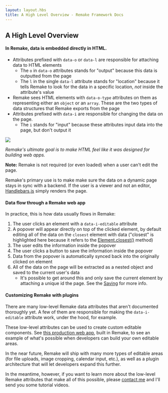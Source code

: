 ```yaml
---
layout: layout.hbs
title: A High Level Overview - Remake Framework Docs
---
```


## A High Level Overview

#### In Remake, data is embedded directly in HTML. 

- Attributes prefixed with `data-o` or `data-l` are responsible for attaching data to HTML elements
  - The `o` in `data-o` attributes stands for "output" because this data is outputted from the page
  - The `l` in the single `data-l` attribute stands for "location" because it tells Remake to look for the data in a specific location, *not* inside the attribute's value
- Remake sees HTML elements with `data-o-type` attributes on them as representing either an `object` or an `array`. These are the two types of data structures that Remake exports from the page
- Attributes prefixed with `data-i` are responsible for changing the data on the page. 
  - The `i` stands for "input" because these attributes input data into the page, but don't output it

<img class="image--small" src="/static/data-mockup.png">

*Remake's ultimate goal is to make HTML feel like it was designed for building web apps.*

**Note:** Remake is not required (or even loaded) when a user can't edit the page. 

Remake's primary use is to make make sure the data on a dynamic page stays in sync with a backend. If the user is a viewer and not an editor, [Handlebars.js](https://handlebarsjs.com/) simply renders the page.

#### Data flow through a Remake web app

In practice, this is how data usually flows in Remake:

1. The user clicks an element with a `data-i-editable` attribute
2. A popover will appear directly on top of the clicked element, by default editing all of the data on the `closest` element with data ("closest" is highlighted here because it refers to the [Element.closest()](https://developer.mozilla.org/en-US/docs/Web/API/Element/closest) method)
3. The user edits the information inside the popover
4. The user clicks a button to save the information inside the popover
5. Data from the popover is automatically synced back into the originally clicked on element
6. All of the data on the page will be extracted as a nested object and saved to the current user's data
    - It's possible to get around this and only save the current element by attaching a unique id the page. See the [Saving](/saving/) for more info.

#### Customizing Remake with plugins

There are many low-level Remake data attributes that aren't documented thoroughly yet. A few of them are responsible for making the `data-i-editable` attribute work, under the hood, for example.

These low-level attributes can be used to create custom editable components. See [this production web app](https://requestcreative.com/), built in Remake, to see an example of what's possible when developers can build your own editable areas.

In the near future, Remake will ship with many more types of editable areas (for file uploads, image cropping, calendar input, etc.), as well as a plugin architecture that will let developers expand this further.

In the meantime, however, if you want to learn more about the low-level Remake attributes that make all of this possible, please [contact me](https://remaketheweb.com/contact-us/) and I'll send you some tutorial videos.




